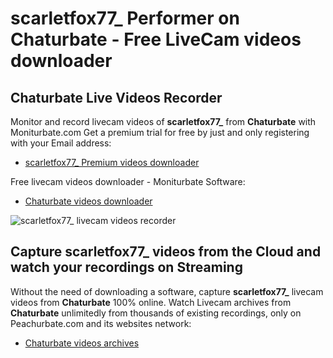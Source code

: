 # scarletfox77_ Performer on Chaturbate - Free LiveCam videos downloader

## Chaturbate Live Videos Recorder

Monitor and record livecam videos of **scarletfox77_** from **Chaturbate** with Moniturbate.com
Get a premium trial for free by just and only registering with your Email address:
* [scarletfox77_ Premium videos downloader](https://moniturbate.com/request-demo-licence-key.html)

Free livecam videos downloader - Moniturbate Software:
* [Chaturbate videos downloader](https://moniturbate.com/moniturbate-download-software.html)

![scarletfox77_ livecam videos recorder](https://peachurnet.com/templates/moniturbate-software.png)


## Capture scarletfox77_ videos from the Cloud and watch your recordings on Streaming

Without the need of downloading a software, capture **scarletfox77_** livecam videos from **Chaturbate** 100% online.
Watch Livecam archives from **Chaturbate** unlimitedly from thousands of existing recordings, only on Peachurbate.com and its websites network:
* [Chaturbate videos archives](https://peachurnet.com/)